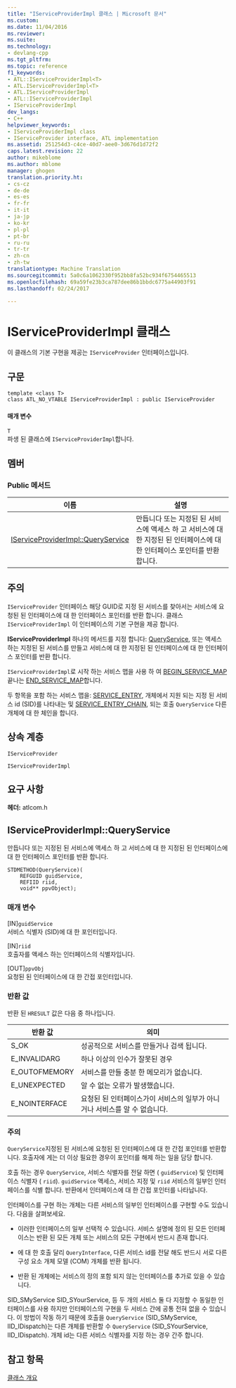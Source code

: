 ```yaml
---
title: "IServiceProviderImpl 클래스 | Microsoft 문서"
ms.custom: 
ms.date: 11/04/2016
ms.reviewer: 
ms.suite: 
ms.technology:
- devlang-cpp
ms.tgt_pltfrm: 
ms.topic: reference
f1_keywords:
- ATL::IServiceProviderImpl<T>
- ATL.IServiceProviderImpl<T>
- ATL.IServiceProviderImpl
- ATL::IServiceProviderImpl
- IServiceProviderImpl
dev_langs:
- C++
helpviewer_keywords:
- IServiceProviderImpl class
- IServiceProvider interface, ATL implementation
ms.assetid: 251254d3-c4ce-40d7-aee0-3d676d1d72f2
caps.latest.revision: 22
author: mikeblome
ms.author: mblome
manager: ghogen
translation.priority.ht:
- cs-cz
- de-de
- es-es
- fr-fr
- it-it
- ja-jp
- ko-kr
- pl-pl
- pt-br
- ru-ru
- tr-tr
- zh-cn
- zh-tw
translationtype: Machine Translation
ms.sourcegitcommit: 5a0c6a1062330f952bb8fa52bc934f6754465513
ms.openlocfilehash: 69a59fe23b3ca787dee86b1bbdc6775a44903f91
ms.lasthandoff: 02/24/2017

---
```

# <a name="iserviceproviderimpl-class"></a>IServiceProviderImpl 클래스
이 클래스의 기본 구현을 제공는 `IServiceProvider` 인터페이스입니다.  
  
## <a name="syntax"></a>구문  
  
```
template <class T>  
class ATL_NO_VTABLE IServiceProviderImpl : public IServiceProvider
```  
  
#### <a name="parameters"></a>매개 변수  
 `T`  
 파생 된 클래스에 `IServiceProviderImpl`합니다.  
  
## <a name="members"></a>멤버  
  
### <a name="public-methods"></a>Public 메서드  
  
|이름|설명|  
|----------|-----------------|  
|[IServiceProviderImpl::QueryService](#queryservice)|만듭니다 또는 지정된 된 서비스에 액세스 하 고 서비스에 대 한 지정된 된 인터페이스에 대 한 인터페이스 포인터를 반환 합니다.|  
  
## <a name="remarks"></a>주의  
 `IServiceProvider` 인터페이스 해당 GUID로 지정 된 서비스를 찾아서는 서비스에 요청된 된 인터페이스에 대 한 인터페이스 포인터를 반환 합니다. 클래스 `IServiceProviderImpl` 이 인터페이스의 기본 구현을 제공 합니다.  
  
 **IServiceProviderImpl** 하나의 메서드를 지정 합니다: [QueryService](#queryservice), 또는 액세스 하는 지정된 된 서비스를 만들고 서비스에 대 한 지정된 된 인터페이스에 대 한 인터페이스 포인터를 반환 합니다.  
  
 `IServiceProviderImpl`로 시작 하는 서비스 맵을 사용 하 여 [BEGIN_SERVICE_MAP](http://msdn.microsoft.com/library/3c6ae156-8776-4588-8227-2d234daec236) 끝나는 [END_SERVICE_MAP](http://msdn.microsoft.com/library/9a35d02a-014c-413a-bb0b-bcca11ab45a6)합니다.  
  
 두 항목을 포함 하는 서비스 맵을: [SERVICE_ENTRY](http://msdn.microsoft.com/library/e65ff9cc-15e8-41cf-b686-f99eb6686ca9), 개체에서 지원 되는 지정 된 서비스 id (SID)를 나타내는 및 [SERVICE_ENTRY_CHAIN](http://msdn.microsoft.com/library/09be4ce4-3ccd-4ff2-a95e-a9d5275354c1), 되는 호출 `QueryService` 다른 개체에 대 한 체인을 합니다.  
  
## <a name="inheritance-hierarchy"></a>상속 계층  
 `IServiceProvider`  
  
 `IServiceProviderImpl`  
  
## <a name="requirements"></a>요구 사항  
 **헤더:** atlcom.h  
  
##  <a name="a-namequeryservicea--iserviceproviderimplqueryservice"></a><a name="queryservice"></a>IServiceProviderImpl::QueryService  
 만듭니다 또는 지정된 된 서비스에 액세스 하 고 서비스에 대 한 지정된 된 인터페이스에 대 한 인터페이스 포인터를 반환 합니다.  
  
```
STDMETHOD(QueryService)(
    REFGUID guidService,
    REFIID riid,
    void** ppvObject);
```  
  
### <a name="parameters"></a>매개 변수  
 [IN]`guidService`  
 서비스 식별자 (SID)에 대 한 포인터입니다.  
  
 [IN]`riid`  
 호출자를 액세스 하는 인터페이스의 식별자입니다.  
  
 [OUT]`ppvObj`  
 요청된 된 인터페이스에 대 한 간접 포인터입니다.  
  
### <a name="return-value"></a>반환 값  
 반환 된 `HRESULT` 값은 다음 중 하나입니다.  
  
|반환 값|의미|  
|------------------|-------------|  
|S_OK|성공적으로 서비스를 만들거나 검색 됩니다.|  
|E_INVALIDARG|하나 이상의 인수가 잘못된 경우|  
|E_OUTOFMEMORY|서비스를 만들 충분 한 메모리가 없습니다.|  
|E_UNEXPECTED|알 수 없는 오류가 발생했습니다.|  
|E_NOINTERFACE|요청된 된 인터페이스가이 서비스의 일부가 아니거나 서비스를 알 수 없습니다.|  
  
### <a name="remarks"></a>주의  
 `QueryService`지정된 된 서비스에 요청된 된 인터페이스에 대 한 간접 포인터를 반환합니다. 호출자에 게는 더 이상 필요한 경우이 포인터를 해제 하는 일을 담당 합니다.  
  
 호출 하는 경우 `QueryService`, 서비스 식별자를 전달 하면 ( `guidService`) 및 인터페이스 식별자 ( `riid`). `guidService` 액세스, 서비스 지정 및 `riid` 서비스의 일부인 인터페이스를 식별 합니다. 반환에서 인터페이스에 대 한 간접 포인터를 나타납니다.  
  
 인터페이스를 구현 하는 개체는 다른 서비스의 일부인 인터페이스를 구현할 수도 있습니다. 다음을 살펴보세요.  
  
-   이러한 인터페이스의 일부 선택적 수 있습니다. 서비스 설명에 정의 된 모든 인터페이스는 반환 된 모든 개체 또는 서비스의 모든 구현에서 반드시 존재 합니다.  
  
-   에 대 한 호출 달리 `QueryInterface`, 다른 서비스 id를 전달 해도 반드시 서로 다른 구성 요소 개체 모델 (COM) 개체를 반환 됩니다.  
  
-   반환 된 개체에는 서비스의 정의 포함 되지 않는 인터페이스를 추가로 있을 수 있습니다.  
  
 SID_SMyService SID_SYourService, 등 두 개의 서비스 둘 다 지정할 수 동일한 인터페이스를 사용 하지만 인터페이스의 구현을 두 서비스 간에 공통 전혀 없을 수 있습니다. 이 방법이 작동 하기 때문에 호출을 `QueryService` (SID_SMyService, IID_IDispatch)는 다른 개체를 반환할 수 `QueryService` (SID_SYourService, IID_IDispatch). 개체 id는 다른 서비스 식별자를 지정 하는 경우 간주 합니다.  
  
## <a name="see-also"></a>참고 항목  
 [클래스 개요](../../atl/atl-class-overview.md)

